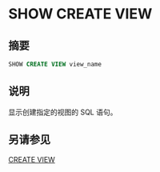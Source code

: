 
# SHOW CREATE VIEW

## 摘要

``` sql
SHOW CREATE VIEW view_name
```

## 说明

显示创建指定的视图的 SQL 语句。

## 另请参见

[CREATE VIEW](./create-view.html)